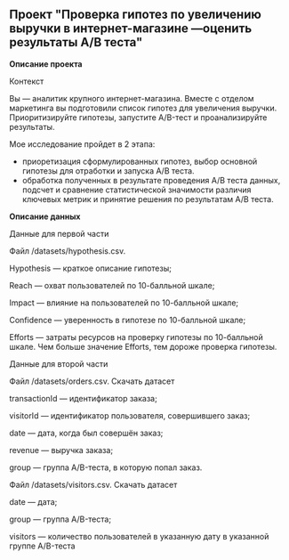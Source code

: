 ## Проект "Проверка гипотез по увеличению выручки в интернет-магазине —оценить результаты A/B теста"

<b>Описание проекта</b>

Контекст

Вы — аналитик крупного интернет-магазина. Вместе с отделом маркетинга вы подготовили список гипотез для увеличения выручки.
Приоритизируйте гипотезы, запустите A/B-тест и проанализируйте результаты. 

Мое исследование пройдет в 2 этапа:

-  приоретизация сформулированных гипотез, выбор основной гипотезы для отработки и запуска A/B теста.
- обработка полученных в результате проведения А/В теста данных, подсчет и сравнение статистической значимости различия ключевых метрик и принятие решения по результатам А/В теста.

<b>Описание данных</b>

Данные для первой части

Файл /datasets/hypothesis.csv. 

Hypothesis — краткое описание гипотезы;

Reach — охват пользователей по 10-балльной шкале;

Impact — влияние на пользователей по 10-балльной шкале;

Confidence — уверенность в гипотезе по 10-балльной шкале;

Efforts — затраты ресурсов на проверку гипотезы по 10-балльной шкале. Чем больше значение Efforts, тем дороже проверка гипотезы.

Данные для второй части

Файл /datasets/orders.csv. Скачать датасет

transactionId — идентификатор заказа;

visitorId — идентификатор пользователя, совершившего заказ;

date — дата, когда был совершён заказ;

revenue — выручка заказа;

group — группа A/B-теста, в которую попал заказ.

Файл /datasets/visitors.csv. Скачать датасет

date — дата;

group — группа A/B-теста;

visitors — количество пользователей в указанную дату в указанной группе A/B-теста
